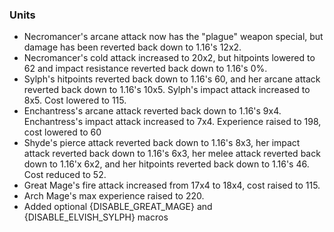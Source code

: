 ### Units
   * Necromancer's arcane attack now has the "plague" weapon special, but damage has been reverted back down to 1.16's 12x2.
   * Necromancer's cold attack increased to 20x2, but hitpoints lowered to 62 and impact resistance reverted back down to 1.16's 0%.
   * Sylph's hitpoints reverted back down to 1.16's 60, and her arcane attack reverted back down to 1.16's 10x5. Sylph's impact attack increased to 8x5. Cost lowered to 115.
   * Enchantress's arcane attack reverted back down to 1.16's 9x4. Enchantress's impact attack increased to 7x4. Experience raised to 198, cost lowered to 60
   * Shyde's pierce attack reverted back down to 1.16's 8x3, her impact attack reverted back down to 1.16's 6x3, her melee attack reverted back down to 1.16'x 6x2, and her hitpoints reverted back down to 1.16's 46. Cost reduced to 52.
   * Great Mage's fire attack increased from 17x4 to 18x4, cost raised to 115.
   * Arch Mage's max experience raised to 220.
   * Added optional {DISABLE_GREAT_MAGE} and {DISABLE_ELVISH_SYLPH} macros
